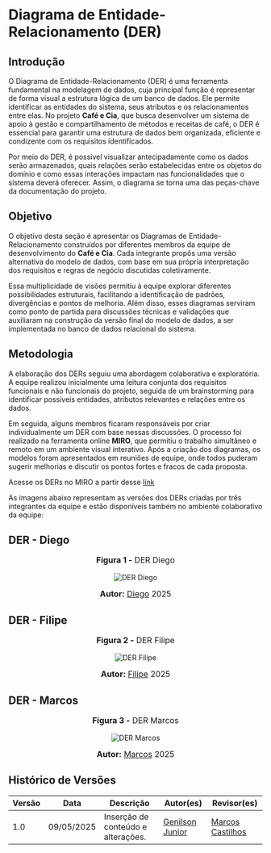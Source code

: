 # Diagrama de Entidade-Relacionamento (DER)

## Introdução

O Diagrama de Entidade-Relacionamento (DER) é uma ferramenta fundamental na modelagem de dados, cuja principal função é representar de forma visual a estrutura lógica de um banco de dados. Ele permite identificar as entidades do sistema, seus atributos e os relacionamentos entre elas. No projeto **Café e Cia**, que busca desenvolver um sistema de apoio à gestão e compartilhamento de métodos e receitas de café, o DER é essencial para garantir uma estrutura de dados bem organizada, eficiente e condizente com os requisitos identificados.

Por meio do DER, é possível visualizar antecipadamente como os dados serão armazenados, quais relações serão estabelecidas entre os objetos do domínio e como essas interações impactam nas funcionalidades que o sistema deverá oferecer. Assim, o diagrama se torna uma das peças-chave da documentação do projeto.

## Objetivo

O objetivo desta seção é apresentar os Diagramas de Entidade-Relacionamento construídos por diferentes membros da equipe de desenvolvimento do **Café e Cia**. Cada integrante propôs uma versão alternativa do modelo de dados, com base em sua própria interpretação dos requisitos e regras de negócio discutidas coletivamente.

Essa multiplicidade de visões permitiu à equipe explorar diferentes possibilidades estruturais, facilitando a identificação de padrões, divergências e pontos de melhoria. Além disso, esses diagramas serviram como ponto de partida para discussões técnicas e validações que auxiliaram na construção da versão final do modelo de dados, a ser implementada no banco de dados relacional do sistema.

## Metodologia

A elaboração dos DERs seguiu uma abordagem colaborativa e exploratória. A equipe realizou inicialmente uma leitura conjunta dos requisitos funcionais e não funcionais do projeto, seguida de um brainstorming para identificar possíveis entidades, atributos relevantes e relações entre os dados.

Em seguida, alguns membros ficaram responsáveis por criar individualmente um DER com base nessas discussões. O processo foi realizado na ferramenta online **MIRO**, que permitiu o trabalho simultâneo e remoto em um ambiente visual interativo. Após a criação dos diagramas, os modelos foram apresentados em reuniões de equipe, onde todos puderam sugerir melhorias e discutir os pontos fortes e fracos de cada proposta.

Acesse os DERs no MIRO a partir desse [link](https://miro.com/welcomeonboard/Q1dQdWdZU0FyNHFWYVZNRXFtRnQzTTBLWGxsU29hK1ZGcFlVWCtiWjk1eHBSTWpiVmZjaktFdjd4VmxYeUVWa2d5a1VNT05MTWVJVmRzT3FyQ1c1RUk3SHZVcklrSzhPRkNTcW9oWVFoaExHWlkrQUp1ZkMxTS9XWkxNcitUV0lyVmtkMG5hNDA3dVlncnBvRVB2ZXBnPT0hdjE=?share_link_id=538113067860)

As imagens abaixo representam as versões dos DERs criadas por três integrantes da equipe e estão disponíveis também no ambiente colaborativo da equipe:



## DER - Diego

<center>
<font size="3"><p style="text-align: center"><b>Figura 1 -</b> DER Diego </p></font>

![DER Diego](../Modelagem/extras/DER/DER-Diego.png)

<font size="3"><p style="text-align: center"><b>Autor:</b>  [Diego](https://github.com/DiegoCarlito) 2025</p></font>
</center>


## DER - Filipe

<center>
<font size="3"><p style="text-align: center"><b>Figura 2 -</b> DER Filipe </p></font>

![DER Filipe](../Modelagem/extras/DER/DER-Filipe.jpeg)

<font size="3"><p style="text-align: center"><b>Autor:</b>  [Filipe](https://github.com/Filipe-002) 2025</p></font>
</center>


## DER - Marcos

<center>
<font size="3"><p style="text-align: center"><b>Figura 3 -</b> DER Marcos </p></font>

![DER Marcos](../Modelagem/extras/DER/DER-Marcos.png)

<font size="3"><p style="text-align: center"><b>Autor:</b>  [Marcos](https://github.com/Marcosatc147) 2025</p></font>
</center>

## Histórico de Versões

| Versão | Data       | Descrição                    | Autor(es)               | Revisor(es)             | 
|--------|------------|-------------------------------|--------------------------|--------------------------|
| 1.0    | 09/05/2025 | Inserção de conteúdo e alterações. | [Genilson Junior](https://github.com/Marcosatc147)| [Marcos Castilhos](https://github.com/Marcosatc147)|  